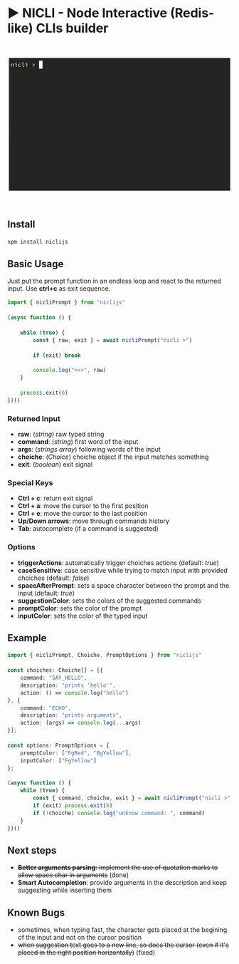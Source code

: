 # ▶️ NICLI - Node Interactive (Redis-like) CLIs builder

<br>
<p align="center">
  <img src="./demo.gif" alt="demo gif" />
</p>
<br>

## Install

```bash
npm install niclijs
```

## Basic Usage

Just put the prompt function in an endless loop and react to the returned input. Use **ctrl+c** as exit sequence.

```typescript
import { nicliPrompt } from "niclijs"

(async function () {

	while (true) {
		const { raw, exit } = await nicliPrompt("nicli >")

		if (exit) break

		console.log(">>>", raw)
	}

	process.exit(0)
})()
```

### Returned Input

- **raw**: (*string*) raw typed string
- **command**: (*string*) first word of the input
- **args**: (*strings array*) following words of the input
- **choiche**: (*Choice*) choiche object if the input matches something
- **exit**: (*boolean*) exit signal

### Special Keys

- **Ctrl + c**: return exit signal
- **Ctrl + a**: move the cursor to the first position
- **Ctrl + e**: move the cursor to the last position
- **Up/Down arrows**: move through commands history
- **Tab**: autocomplete (if a command is suggested)

### Options

- **triggerActions**: automatically trigger choiches actions (default: *true*)
- **caseSensitive**: case sensitive while trying to match input with provided choiches (default: *false*)
- **spaceAfterPrompt**: sets a space character between the prompt and the input (default: *true*)
- **suggestionColor**: sets the colors of the suggested commands
- **promptColor**: sets the color of the prompt
- **inputColor**: sets the color of the typed input

## Example

```typescript
import { nicliPrompt, Choiche, PromptOptions } from "niclijs"

const choiches: Choiche[] = [{
	command: "SAY_HELLO",
	description: "prints 'hello'",
	action: () => console.log("hello")
}, {
	command: "ECHO",
	description: "prints arguments",
	action: (args) => console.log(...args)
}];

const options: PromptOptions = {
	promptColor: ["FgRed", "BgYellow"],
	inputColor: ["FgYellow"]
};

(async function () {
	while (true) {
		const { command, choiche, exit } = await nicliPrompt("nicli >", choiches, options)
		if (exit) process.exit(0)
		if (!choiche) console.log("unknow command: ", command)
	}	
})()
```

## Next steps

- ~~**Better arguments parsing**: implement the use of quotation marks to allow space char in arguments~~ (done)
- **Smart Autocompletion**: provide arguments in the description and keep suggesting while inserting them

## Known Bugs

- sometimes, when typing fast, the character gets placed at the begining of the input and not on the cursor position
- ~~when suggestion text goes to a new line, so does the cursor (even if it's placed in the right position horizontally)~~ (fixed)